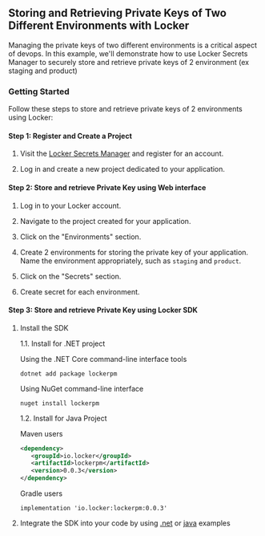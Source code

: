 ## Storing and Retrieving Private Keys of Two Different Environments with Locker

Managing the private keys of two different environments is a critical aspect of devops. In this example, we'll
demonstrate how to use Locker Secrets Manager to securely store and retrieve private
keys of 2 environment (ex staging and product)

### Getting Started

Follow these steps to store and retrieve private keys of 2 environments using Locker:

#### Step 1: Register and Create a Project

1. Visit the [Locker Secrets Manager](https://secrets.locker.io) and register for an account.

2. Log in and create a new project dedicated to your application.

#### Step 2: Store and retrieve Private Key using Web interface

1. Log in to your Locker account.

2. Navigate to the project created for your application.

3. Click on the "Environments" section.

4. Create 2 environments for storing the private key of your application. Name the environment appropriately, such
   as `staging` and `product`.

5. Click on the "Secrets" section.

6. Create secret for each environment.

#### Step 3: Store and retrieve Private Key using Locker SDK

1. Install the SDK

   1.1. Install for .NET project

   Using the .NET Core command-line interface tools

   ```shell
   dotnet add package lockerpm
   ```
   Using NuGet command-line interface

   ```shell
   nuget install lockerpm
   ```
   1.2. Install for Java Project
   
    Maven users

    ```xml
    <dependency>
       <groupId>io.locker</groupId>
       <artifactId>lockerpm</artifactId>
       <version>0.0.3</version>
    </dependency>
    ```
    Gradle users
           
    ```
    implementation 'io.locker:lockerpm:0.0.3'
    ```

2. Integrate the SDK into your code by using [.net](.net/) or [java](java/) examples
